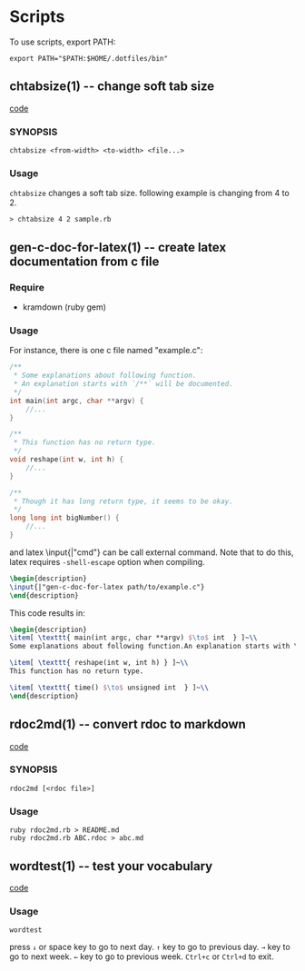 
Scripts
==========

To use scripts, export PATH:

    export PATH="$PATH:$HOME/.dotfiles/bin"




## chtabsize(1) -- change soft tab size

[code](chtabsize.rb)

### SYNOPSIS

    chtabsize <from-width> <to-width> <file...>

### Usage

`chtabsize` changes a soft tab size. following example is changing from 4 to 2.

    > chtabsize 4 2 sample.rb




## gen-c-doc-for-latex(1) -- create latex documentation from c file

### Require

- kramdown (ruby gem)

### Usage

For instance, there is one c file named "example.c":

~~~c
/**
 * Some explanations about following function.
 * An explanation starts with `/**` will be documented.
 */
int main(int argc, char **argv) {
    //...
}

/**
 * This function has no return type.
 */
void reshape(int w, int h) {
    //...
}

/**
 * Though it has long return type, it seems to be okay.
 */
long long int bigNumber() {
    //...
}
~~~

and latex \input{|"cmd"} can be call external command.
Note that to do this, latex requires `-shell-escape` option when compiling.

~~~latex
\begin{description}
\input{|"gen-c-doc-for-latex path/to/example.c"}
\end{description}
~~~

This code results in:

~~~latex
\begin{description}
\item[ \texttt{ main(int argc, char **argv) $\to$ int  } ]~\\
Some explanations about following function.An explanation starts with \texttt{/**} will be documented.

\item[ \texttt{ reshape(int w, int h) } ]~\\
This function has no return type.

\item[ \texttt{ time() $\to$ unsigned int  } ]~\\
\end{description}
~~~




## rdoc2md(1) -- convert rdoc to markdown

[code](rdoc2md.rb)

### SYNOPSIS

    rdoc2md [<rdoc file>]

### Usage

    ruby rdoc2md.rb > README.md
    ruby rdoc2md.rb ABC.rdoc > abc.md




## wordtest(1) -- test your vocabulary

[code](wordtest.rb)

### Usage

    wordtest

press `↓` or space key to go to next day.
`↑` key to go to previous day.
`→` key to go to next week.
`←` key to go to previous week.
`Ctrl+c` or `Ctrl+d` to exit.


